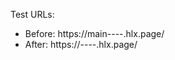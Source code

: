 Test URLs:
- Before: https://main--<repo>--<owner>.hlx.page/
- After: https://<branch>--<repo>--<owner>.hlx.page/
